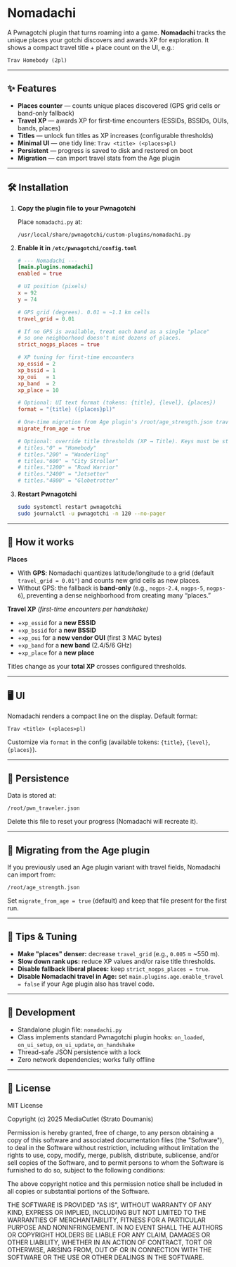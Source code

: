 # Nomadachi

A Pwnagotchi plugin that turns roaming into a game. **Nomadachi** tracks the unique places your gotchi discovers and awards XP for exploration. It shows a compact travel title + place count on the UI, e.g.:

```
Trav Homebody (2pl)
```

---

## ✨ Features
- **Places counter** — counts unique places discovered (GPS grid cells or band-only fallback)
- **Travel XP** — awards XP for first-time encounters (ESSIDs, BSSIDs, OUIs, bands, places)
- **Titles** — unlock fun titles as XP increases (configurable thresholds)
- **Minimal UI** — one tidy line: `Trav <title> (<places>pl)`
- **Persistent** — progress is saved to disk and restored on boot
- **Migration** — can import travel stats from the Age plugin

---

## 🛠 Installation
1. **Copy the plugin file to your Pwnagotchi**

   Place `nomadachi.py` at:
   
   ```
   /usr/local/share/pwnagotchi/custom-plugins/nomadachi.py
   ```

2. **Enable it in `/etc/pwnagotchi/config.toml`**

   ```toml
   # --- Nomadachi ---
   [main.plugins.nomadachi]
   enabled = true

   # UI position (pixels)
   x = 92
   y = 74

   # GPS grid (degrees). 0.01 ≈ ~1.1 km cells
   travel_grid = 0.01

   # If no GPS is available, treat each band as a single "place"
   # so one neighborhood doesn't mint dozens of places.
   strict_nogps_places = true

   # XP tuning for first-time encounters
   xp_essid = 2
   xp_bssid = 1
   xp_oui   = 1
   xp_band  = 2
   xp_place = 10

   # Optional: UI text format (tokens: {title}, {level}, {places})
   format = "{title} ({places}pl)"

   # One-time migration from Age plugin's /root/age_strength.json travel fields
   migrate_from_age = true

   # Optional: override title thresholds (XP → Title). Keys must be strings in TOML:
   # titles."0" = "Homebody"
   # titles."200" = "Wanderling"
   # titles."600" = "City Stroller"
   # titles."1200" = "Road Warrior"
   # titles."2400" = "Jetsetter"
   # titles."4800" = "Globetrotter"
   ```

3. **Restart Pwnagotchi**

   ```bash
   sudo systemctl restart pwnagotchi
   sudo journalctl -u pwnagotchi -n 120 --no-pager
   ```

---

## 🧭 How it works
**Places**
- With **GPS**: Nomadachi quantizes latitude/longitude to a grid (default `travel_grid = 0.01°`) and counts new grid cells as new places.
- Without GPS: the fallback is **band-only** (e.g., `nogps-2.4`, `nogps-5`, `nogps-6`), preventing a dense neighborhood from creating many “places.”

**Travel XP** *(first-time encounters per handshake)*
- +`xp_essid` for a **new ESSID**
- +`xp_bssid` for a **new BSSID**
- +`xp_oui` for a **new vendor OUI** (first 3 MAC bytes)
- +`xp_band` for a **new band** (2.4/5/6 GHz)
- +`xp_place` for a **new place**

Titles change as your **total XP** crosses configured thresholds.

---

## 🖥 UI
Nomadachi renders a compact line on the display. Default format:

```
Trav <title> (<places>pl)
```

Customize via `format` in the config (available tokens: `{title}`, `{level}`, `{places}`).

---

## 💾 Persistence
Data is stored at:

```
/root/pwn_traveler.json
```

Delete this file to reset your progress (Nomadachi will recreate it).

---

## 🔁 Migrating from the Age plugin
If you previously used an Age plugin variant with travel fields, Nomadachi can import from:

```
/root/age_strength.json
```

Set `migrate_from_age = true` (default) and keep that file present for the first run.

---

## 🔧 Tips & Tuning
- **Make "places" denser:** decrease `travel_grid` (e.g., `0.005` ≈ ~550 m).
- **Slow down rank ups:** reduce XP values and/or raise title thresholds.
- **Disable fallback liberal places:** keep `strict_nogps_places = true`.
- **Disable Nomadachi travel in Age:** set `main.plugins.age.enable_travel = false` if your Age plugin also has travel code.

---

## 🧪 Development
- Standalone plugin file: `nomadachi.py`
- Class implements standard Pwnagotchi plugin hooks: `on_loaded`, `on_ui_setup`, `on_ui_update`, `on_handshake`
- Thread-safe JSON persistence with a lock
- Zero network dependencies; works fully offline

---

## 📄 License

MIT License

Copyright (c) 2025 MediaCutlet (Strato Doumanis)

Permission is hereby granted, free of charge, to any person obtaining a copy
of this software and associated documentation files (the "Software"), to deal
in the Software without restriction, including without limitation the rights
to use, copy, modify, merge, publish, distribute, sublicense, and/or sell
copies of the Software, and to permit persons to whom the Software is
furnished to do so, subject to the following conditions:

The above copyright notice and this permission notice shall be included in all
copies or substantial portions of the Software.

THE SOFTWARE IS PROVIDED "AS IS", WITHOUT WARRANTY OF ANY KIND, EXPRESS OR
IMPLIED, INCLUDING BUT NOT LIMITED TO THE WARRANTIES OF MERCHANTABILITY,
FITNESS FOR A PARTICULAR PURPOSE AND NONINFRINGEMENT. IN NO EVENT SHALL THE
AUTHORS OR COPYRIGHT HOLDERS BE LIABLE FOR ANY CLAIM, DAMAGES OR OTHER
LIABILITY, WHETHER IN AN ACTION OF CONTRACT, TORT OR OTHERWISE, ARISING FROM,
OUT OF OR IN CONNECTION WITH THE SOFTWARE OR THE USE OR OTHER DEALINGS IN THE
SOFTWARE.

